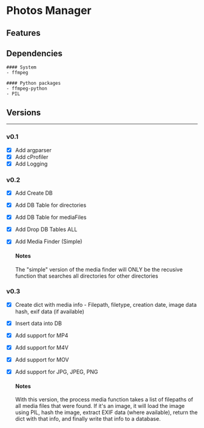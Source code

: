 # Photos Manager


## Features

## Dependencies

    #### System
    - ffmpeg

    #### Python packages
    - ffmpeg-python
    - PIL


## Versions
---

### v0.1
- [x] Add argparser
- [x] Add cProfiler
- [x] Add Logging

### v0.2
- [x] Add Create DB
- [x] Add DB Table for directories
- [x] Add DB Table for mediaFiles
- [x] Add Drop DB Tables ALL
- [x] Add Media Finder (Simple)

    #### Notes
    The "simple" version of the media finder will ONLY be the recusive function that searches all directories for other directories

### v0.3
- [x] Create dict with media info
        - Filepath, filetype, creation date, image data hash, exif data (if available)
- [x] Insert data into DB
- [x] Add support for MP4
- [x] Add support for M4V
- [x] Add support for MOV
- [x] Add support for JPG, JPEG, PNG

    #### Notes
    With this version, the process media function takes a list of filepaths of all media files that were found. If it's an image, it will load the image using PIL, hash the image, extract EXIF data (where available), return the dict with that info, and finally write that info to a database.

    


    